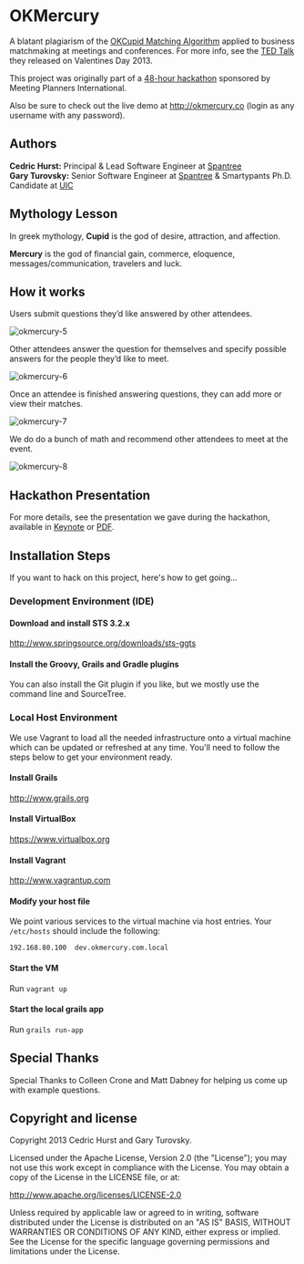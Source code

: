 # OKMercury

A blatant plagiarism of the [OKCupid Matching Algorithm](http://www.okcupid.com/help/match-percentages) applied to 
business matchmaking at meetings and conferences.  For more info, see the 
[TED Talk](http://ed.ted.com/lessons/inside-okcupid-the-math-of-online-dating-christian-rudder) they released on Valentines
Day 2013.

This project was originally part of a [48-hour hackathon](http://mpitechcon.com/hackathon/) sponsored by Meeting
Planners International.

Also be sure to check out the live demo at http://okmercury.co (login as any username with any password).

## Authors

**Cedric Hurst:** Principal & Lead Software Engineer at [Spantree]  
**Gary Turovsky:** Senior Software Engineer at [Spantree] & Smartypants Ph.D. Candidate at [UIC]

## Mythology Lesson

In greek mythology, **Cupid** is the god of desire, attraction, and affection.

**Mercury** is the god of financial gain, commerce, eloquence, messages/communication, travelers and luck.

## How it works

Users submit questions they’d like answered by other attendees.

![okmercury-5](https://f.cloud.github.com/assets/530343/166279/cf637856-7996-11e2-908a-f501d5df01dc.png)

Other attendees answer the question for themselves and specify possible answers for the people they’d like to meet.

![okmercury-6](https://f.cloud.github.com/assets/530343/166284/1ff9e4a8-7997-11e2-91a8-84adf259e2dc.png)

Once an attendee is finished answering questions, they can add more or view their matches.

![okmercury-7](https://f.cloud.github.com/assets/530343/166285/2ef831d0-7997-11e2-974d-ff191073682e.png)

We do do a bunch of math and recommend other attendees to meet at the event.

![okmercury-8](https://f.cloud.github.com/assets/530343/166287/43f82e82-7997-11e2-8faa-05d96a19859c.png)

## Hackathon Presentation

For more details, see the presentation we gave during the hackathon, available in
[Keynote](https://github.com/Spantree/okmercury/blob/develop/docs/mpi-presentation.key?raw=true) or
[PDF](https://github.com/Spantree/okmercury/blob/develop/docs/mpi-presentation.pdf?raw=true).

## Installation Steps

If you want to hack on this project, here's how to get going...

### Development Environment (IDE)

#### Download and install STS 3.2.x

http://www.springsource.org/downloads/sts-ggts

#### Install the Groovy, Grails and Gradle plugins

You can also install the Git plugin if you like, but we mostly use the command line and SourceTree.

### Local Host Environment

We use Vagrant to load all the needed infrastructure onto a virtual machine which can be updated or refreshed at any
time.  You'll need to follow the steps below to get your environment ready.

#### Install Grails

http://www.grails.org

#### Install VirtualBox

https://www.virtualbox.org

#### Install Vagrant

http://www.vagrantup.com

#### Modify your host file

We point various services to the virtual machine via host entries.  Your `/etc/hosts` should include the following:

```
192.168.80.100  dev.okmercury.com.local
```

#### Start the VM

Run `vagrant up`


#### Start the local grails app

Run `grails run-app`


## Special Thanks

Special Thanks to Colleen Crone and Matt Dabney for helping us come up with example questions.

## Copyright and license

Copyright 2013 Cedric Hurst and Gary Turovsky.

Licensed under the Apache License, Version 2.0 (the "License"); you may not use this work except in compliance with the License. You may obtain a copy of the License in the LICENSE file, or at:

http://www.apache.org/licenses/LICENSE-2.0

Unless required by applicable law or agreed to in writing, software distributed under the License is distributed on an "AS IS" BASIS, WITHOUT WARRANTIES OR CONDITIONS OF ANY KIND, either express or implied. See the License for the specific language governing permissions and limitations under the License.

[Spantree]: http://www.spantree.net
[UIC]: http://www.cs.uic.edu/
